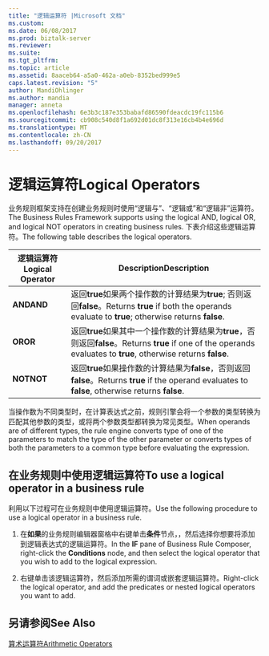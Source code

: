 ```yaml
---
title: "逻辑运算符 |Microsoft 文档"
ms.custom: 
ms.date: 06/08/2017
ms.prod: biztalk-server
ms.reviewer: 
ms.suite: 
ms.tgt_pltfrm: 
ms.topic: article
ms.assetid: 8aaceb64-a5a0-462a-a0eb-8352bed999e5
caps.latest.revision: "5"
author: MandiOhlinger
ms.author: mandia
manager: anneta
ms.openlocfilehash: 6e3b3c187e353babafd86590fdeacdc19fc115b6
ms.sourcegitcommit: cb908c540d8f1a692d01dc8f313e16cb4b4e696d
ms.translationtype: MT
ms.contentlocale: zh-CN
ms.lasthandoff: 09/20/2017
---
```

# <a name="logical-operators"></a><span data-ttu-id="23a26-102">逻辑运算符</span><span class="sxs-lookup"><span data-stu-id="23a26-102">Logical Operators</span></span>
<span data-ttu-id="23a26-103">业务规则框架支持在创建业务规则时使用“逻辑与”、“逻辑或”和“逻辑非”运算符。</span><span class="sxs-lookup"><span data-stu-id="23a26-103">The Business Rules Framework supports using the logical AND, logical OR, and logical NOT operators in creating business rules.</span></span> <span data-ttu-id="23a26-104">下表介绍这些逻辑运算符。</span><span class="sxs-lookup"><span data-stu-id="23a26-104">The following table describes the logical operators.</span></span>  
  
|<span data-ttu-id="23a26-105">逻辑运算符</span><span class="sxs-lookup"><span data-stu-id="23a26-105">Logical Operator</span></span>|<span data-ttu-id="23a26-106">Description</span><span class="sxs-lookup"><span data-stu-id="23a26-106">Description</span></span>|  
|----------------------|-----------------|  
|<span data-ttu-id="23a26-107">**AND**</span><span class="sxs-lookup"><span data-stu-id="23a26-107">**AND**</span></span>|<span data-ttu-id="23a26-108">返回**true**如果两个操作数的计算结果为**true**; 否则返回**false**。</span><span class="sxs-lookup"><span data-stu-id="23a26-108">Returns **true** if both the operands evaluate to **true**; otherwise returns **false**.</span></span>|  
|<span data-ttu-id="23a26-109">**OR**</span><span class="sxs-lookup"><span data-stu-id="23a26-109">**OR**</span></span>|<span data-ttu-id="23a26-110">返回**true**如果其中一个操作数的计算结果为**true**，否则返回**false**。</span><span class="sxs-lookup"><span data-stu-id="23a26-110">Returns **true** if one of the operands evaluates to **true**, otherwise returns **false**.</span></span>|  
|<span data-ttu-id="23a26-111">**NOT**</span><span class="sxs-lookup"><span data-stu-id="23a26-111">**NOT**</span></span>|<span data-ttu-id="23a26-112">返回**true**如果操作数的计算结果为**false**，否则返回**false**。</span><span class="sxs-lookup"><span data-stu-id="23a26-112">Returns **true** if the operand evaluates to **false**, otherwise returns **false**.</span></span>|  
  
 <span data-ttu-id="23a26-113">当操作数为不同类型时，在计算表达式之前，规则引擎会将一个参数的类型转换为匹配其他参数的类型，或将两个参数类型都转换为常见类型。</span><span class="sxs-lookup"><span data-stu-id="23a26-113">When operands are of different types, the rule engine converts type of one of the parameters to match the type of the other parameter or converts types of both the parameters to a common type before evaluating the expression.</span></span>  
  
## <a name="to-use-a-logical-operator-in-a-business-rule"></a><span data-ttu-id="23a26-114">在业务规则中使用逻辑运算符</span><span class="sxs-lookup"><span data-stu-id="23a26-114">To use a logical operator in a business rule</span></span>  
 <span data-ttu-id="23a26-115">利用以下过程可在业务规则中使用逻辑运算符。</span><span class="sxs-lookup"><span data-stu-id="23a26-115">Use the following procedure to use a logical operator in a business rule.</span></span>  
  
1.  <span data-ttu-id="23a26-116">在**如果**的业务规则编辑器窗格中右键单击**条件**节点，，然后选择你想要将添加到逻辑表达式的逻辑运算符。</span><span class="sxs-lookup"><span data-stu-id="23a26-116">In the **IF** pane of Business Rule Composer, right-click the **Conditions** node, and then select the logical operator that you wish to add to the logical expression.</span></span>  
  
2.  <span data-ttu-id="23a26-117">右键单击该逻辑运算符，然后添加所需的谓词或嵌套逻辑运算符。</span><span class="sxs-lookup"><span data-stu-id="23a26-117">Right-click the logical operator, and add the predicates or nested logical operators you want to add.</span></span>  
  
## <a name="see-also"></a><span data-ttu-id="23a26-118">另请参阅</span><span class="sxs-lookup"><span data-stu-id="23a26-118">See Also</span></span>  
 [<span data-ttu-id="23a26-119">算术运算符</span><span class="sxs-lookup"><span data-stu-id="23a26-119">Arithmetic Operators</span></span>](../core/arithmetic-operators.md)
